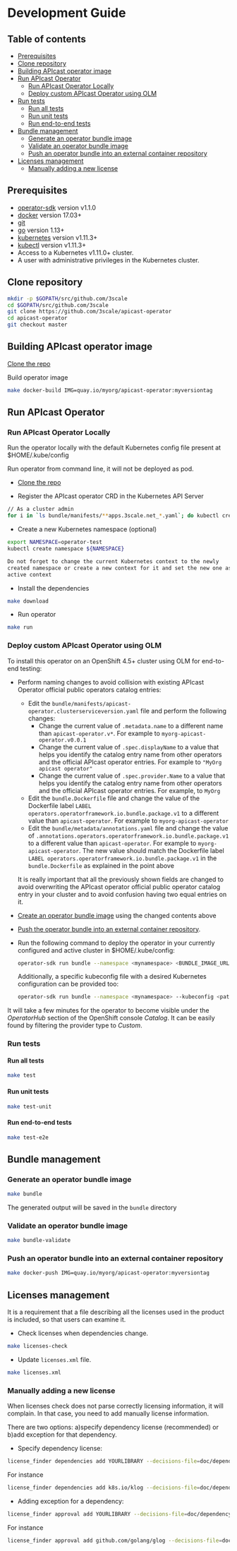 # Development Guide

## Table of contents
* [Prerequisites](#Prerequisites)
* [Clone repository](#Clone-repository)
* [Building APIcast operator image](#building-APIcast-operator-image)
* [Run APIcast Operator](#run-APIcast-operator)
  * [Run APIcast Operator Locally](#run-APIcast-operator-locally)
  * [Deploy custom APIcast Operator using OLM](#deploy-custom-APIcast-operator-using-olm)
* [Run tests](#run-tests)
  * [Run all tests](#run-all-tests)
  * [Run unit tests](#run-unit-tests)
  * [Run end-to-end tests](#run-end-to-end-tests)
* [Bundle management](#bundle-management)
  * [Generate an operator bundle image](#generate-an-operator-bundle-image)
  * [Validate an operator bundle image](#validate-an-operator-bundle-image)
  * [Push an operator bundle into an external container repository](#push-an-operator-bundle-into-an-external-container-repository)
* [Licenses management](#licenses-management)
  * [Manually adding a new license](#manually-adding-a-new-license)

## Prerequisites

* [operator-sdk] version v1.1.0
* [docker] version 17.03+
* [git][git_tool]
* [go] version 1.13+
* [kubernetes] version v1.11.3+
* [kubectl] version v1.11.3+
* Access to a Kubernetes v1.11.0+ cluster.
* A user with administrative privileges in the Kubernetes cluster.

## Clone repository

```sh
mkdir -p $GOPATH/src/github.com/3scale
cd $GOPATH/src/github.com/3scale
git clone https://github.com/3scale/apicast-operator
cd apicast-operator
git checkout master
```
## Building APIcast operator image

[Clone the repo](#Clone-repository)

Build operator image

```sh
make docker-build IMG=quay.io/myorg/apicast-operator:myversiontag
```

## Run APIcast Operator

### Run APIcast Operator Locally

Run the operator locally with the default Kubernetes config file present at $HOME/.kube/config

Run operator from command line, it will not be deployed as pod.

* [Clone the repo](#Clone-repository)

* Register the APIcast operator CRD in the Kubernetes API Server

```sh
// As a cluster admin
for i in `ls bundle/manifests/**apps.3scale.net_*.yaml`; do kubectl create -f $i ; done
```

* Create a new Kubernetes namespace (optional)

```sh
export NAMESPACE=operator-test
kubectl create namespace ${NAMESPACE}

Do not forget to change the current Kubernetes context to the newly
created namespace or create a new context for it and set the new one as the
active context
```

* Install the dependencies

```sh
make download
```

* Run operator

```sh
make run
```

### Deploy custom APIcast Operator using OLM

To install this operator on an OpenShift 4.5+ cluster using OLM for
end-to-end testing:

* Perform naming changes to avoid collision with existing APIcast Operator
  official public operators catalog entries:
  * Edit the `bundle/manifests/apicast-operator.clusterserviceversion.yaml` file
    and perform the following changes:
      * Change the current value of `.metadata.name` to a different name
        than `apicast-operator.v*`. For example to `myorg-apicast-operator.v0.0.1`
      * Change the current value of `.spec.displayName` to a value that helps you
        identify the catalog entry name from other operators and the official
        APIcast operator entries. For example to `"MyOrg apicast operator"`
      * Change the current value of `.spec.provider.Name` to a value that helps
        you identify the catalog entry name from other operators and the official
        APIcast operator entries. For example, to `MyOrg`
  * Edit the `bundle.Dockerfile` file and change the value of
    the Dockerfile label `LABEL operators.operatorframework.io.bundle.package.v1`
    to a different value than `apicast-operator`. For example to
    `myorg-apicast-operator`
  * Edit the `bundle/metadata/annotations.yaml` file and change the value of
    `.annotations.operators.operatorframework.io.bundle.package.v1` to a
    different value than `apicast-operator`. For example to
    `myorg-apicast-operator`. The new value should match the
    Dockerfile label `LABEL operators.operatorframework.io.bundle.package.v1`
    in the `bundle.Dockerfile` as explained in the point above

  It is really important that all the previously shown fields are changed
  to avoid overwriting the APIcast operator official public operator
  catalog entry in your cluster and to avoid confusion having two equal entries
  on it.

* [Create an operator bundle image](#generate-an-operator-bundle-image) using the
  changed contents above

* [Push the operator bundle into an external container repository](#push-an-operator-bundle-into-an-external-container-repository).

* Run the following command to deploy the operator in your currently configured
  and active cluster in $HOME/.kube/config:
  ```sh
  operator-sdk run bundle --namespace <mynamespace> <BUNDLE_IMAGE_URL>
  ```

  Additionally, a specific kubeconfig file with a desired Kubernetes
  configuration can be provided too:
  ```sh
  operator-sdk run bundle --namespace <mynamespace> --kubeconfig <path> <BUNDLE_IMAGE_URL>
  ```

It will take a few minutes for the operator to become visible under
the _OperatorHub_ section of the OpenShift console _Catalog_. It can be
easily found by filtering the provider type to _Custom_.

[git_tool]:https://git-scm.com/downloads
[operator-sdk]:https://github.com/operator-framework/operator-sdk
[docker]:https://docs.docker.com/install/
[go]:https://golang.org/
[kubernetes]:https://kubernetes.io/
[kubectl]:https://kubernetes.io/docs/tasks/tools/install-kubectl/

### Run tests

#### Run all tests

```sh
make test
```

#### Run unit tests

```sh
make test-unit
```

#### Run end-to-end tests

```sh
make test-e2e
```

## Bundle management

### Generate an operator bundle image

```sh
make bundle
```

The generated output will be saved in the `bundle` directory

### Validate an operator bundle image

```sh
make bundle-validate
```

### Push an operator bundle into an external container repository

```sh
make docker-push IMG=quay.io/myorg/apicast-operator:myversiontag
```

## Licenses management

It is a requirement that a file describing all the licenses used in the product is included,
so that users can examine it.

* Check licenses when dependencies change.

```sh
make licenses-check
```

* Update `licenses.xml` file.

```sh
make licenses.xml
```

### Manually adding a new license

When licenses check does not parse correctly licensing information, it will complain.
In that case, you need to add manually license information.

There are two options: a)specify dependency license (recommended) or b)add exception for that dependency.

* Specify dependency license:

```sh
license_finder dependencies add YOURLIBRARY --decisions-file=doc/dependency_decisions.yml LICENSE --project-path "PROJECT URL"
```

For instance

```sh
license_finder dependencies add k8s.io/klog --decisions-file=doc/dependency_decisions.yml "Apache 2.0" --project-path "https://github.com/kubernetes/klog"
```

* Adding exception for a dependency:

```sh
license_finder approval add YOURLIBRARY --decisions-file=doc/dependency_decisions.yml --why "LICENSE_TYPE LINK_TO_LICENSE"
```

For instance

```sh
license_finder approval add github.com/golang/glog --decisions-file=doc/dependency_decisions.yml --why "Apache 2.0 License https://github.com/golang/glog/blob/master/LICENSE"
```
